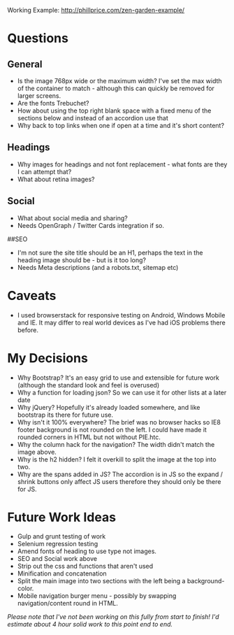 Working Example: http://phillprice.com/zen-garden-example/

# Questions

## General
- Is the image 768px wide or the maximum width? I've set the max width of the container to match - although this can quickly be removed for larger screens.
- Are the fonts Trebuchet?
- How about using the top right blank space with a fixed menu of the sections below and instead of an accordion use that
- Why back to top links when one if open at a time and it's short content?

## Headings
- Why images for headings and not font replacement - what fonts are they I can attempt that?
- What about retina images?

## Social
- What about social media and sharing?
- Needs OpenGraph / Twitter Cards integration if so.
 
##SEO
- I'm not sure the site title should be an H1, perhaps the text in the heading image should be - but is it too long?
- Needs Meta descriptions (and a robots.txt, sitemap etc)

# Caveats
- I used browserstack for responsive testing on Android, Windows Mobile and IE. It may differ to real world devices as I've had iOS problems there before.

# My Decisions
- Why Bootstrap? It's an easy grid to use and extensible for future work (although the standard look and feel is overused)
- Why a function for loading json? So we can use it for other lists at a later date
- Why jQuery? Hopefully it's already loaded somewhere, and like bootstrap its there for future use.
- Why isn't it 100% everywhere? The brief was no browser hacks so IE8 footer background is not rounded on the left. I could have made it rounded corners in HTML but not without PIE.htc.
- Why the column hack for the navigation? The width didn't match the image above.
- Why is the h2 hidden? I felt it overkill to split the image at the top into two.
- Why are the spans added in JS? The accordion is in JS so the expand / shrink buttons only affect JS users therefore they should only be there for JS.

# Future Work Ideas
- Gulp and grunt testing of work 
- Selenium regression testing
- Amend fonts of heading to use type not images.
- SEO and Social work above
- Strip out the css and functions that aren't used
- Minification and concatenation
- Split the main image into two sections with the left being a background-color.
- Mobile navigation burger menu - possibly by swapping navigation/content round in HTML.

*Please note that I've not been working on this fully from start to finish! I'd estimate about 4 hour solid work to this point end to end.*
